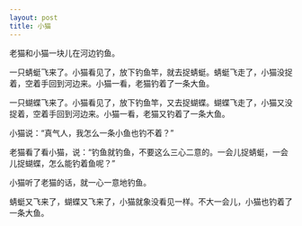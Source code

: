 ```yaml
---
layout: post
title: 小猫
---
```


老猫和小猫一块儿在河边钓鱼。

一只蜻蜓飞来了。小猫看见了，放下钓鱼竿，就去捉蜻蜓。蜻蜓飞走了，小猫没捉着，空着手回到河边来。小猫一看，老猫钓着了一条大鱼。

一只蝴蝶飞来了。小猫看见了，放下钓鱼竿，又去捉蝴蝶。蝴蝶飞走了，小猫又没捉着，空着手回到河边来。小猫一看，老猫又钓着了一条大鱼。

小猫说：“真气人，我怎么一条小鱼也钓不着？”

老猫看了看小猫，说：“钓鱼就钓鱼，不要这么三心二意的。一会儿捉蜻蜓，一会儿捉蝴蝶，怎么能钓着鱼呢？”

小猫听了老猫的话，就一心一意地钓鱼。

蜻蜓又飞来了，蝴蝶又飞来了，小猫就象没看见一样。不大一会儿，小猫也钓着了一条大鱼。